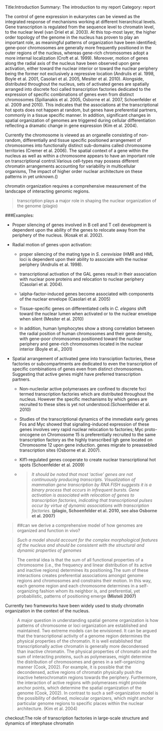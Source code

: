 Title:Introduction
Summary: The introduction to my report
Category: report


The control of gene expression in eukaryotes can be viewed as the integrated response of mechanisms working at different hierarchical levels. Gene transcription is regulated from the sequence level to chromatin level, to the nuclear level (van Driel et al. 2003). At this top-most layer, the higher order topology of the genome in the nucleus has proven to play an important role, as meaningful patterns of organization have been identified; gene-poor chromosomes are generally more frequently positioned in the outer regions of the nucleus, whereas gene-rich chromosomes adopt a more internal localization (Croft et al. 1999). Moreover, motion of genes along the radial axis of the nucleus have been observed upon gene activation, either toward the nuclear interior or toward the nuclear periphery being the former not exclusively a repressive location (Andrulis et al. 1998, Boyle et al. 2001, Casolari et al. 2005, Mesiter et al. 2010). Alongside, distributed throughout the nucleus, sets of activated genes are spatially arranged into discrete foci called transcription factories dedicated to the expression of specific combinations of genes even from distinct chromosomes (Spilianakis et al. 2005, Osborne et al. 2007, Schoenfelder et al. 2009 and 2010). This indicates that the associations at the transcriptional hot spots does not happen at random, but genes have preferential partners, commonly in a tissue specific manner. In addition, significant changes in spatial organization of genomes are triggered during cellular differentiation reflecting a dramatic change in gene expression (Kim et al. 2004).

Currently the chromosome is viewed as an organelle consisting of non-random, differentially and tissue specific positioned arrangement of chromosomes into functionally distinct sub-domains called chromosome territories (Cremer et al. 2006). The spatial context of a gene within the nucleus as well as within a chromosome appears to have an important role on transcriptional control.Various cell-types may possess different chromatin arrangements accounting for variability in multicellular organisms, The impact of higher order nuclear architecture on these patterns in yet unknown.()



chromatin organization requires a comprehensive measurement of the landscape of interacting genomic regions.


>transcription plays a major role in shaping the nuclear organization of the genome (plagio)




###Examples:

* Proper silencing of genes involved in B cell and T cell development is dependent upon the ability of the genes to relocate away from the periphery of the nucleus. (Kosak et al. 2002).

* Radial motion of genes upon activation: 
	
	* proper silencing of the mating type in _S. cerevisiae_ (HMR and HML loci is dependent upon their ability to associate with the nuclear periphery (Andrulis et al. 1998).

	* transcriptional activation of the GAL genes result in their association with nuclear pore proteins and relocation to nuclear periphery (Casolari et al. 2004). 
	
	* \\alpha-factor-induced genes become associated with components of the nuclear envelope (Casolari et al. 2005)

	* Tissue-specific genes on differentiated cells in _C. elegans_ shift toward the nuclear lumen when activated or to the nuclear envelope when silent (Mesiter et al. 2010)

	* In addition, human lymphocytes show a strong correlation between the radial position of human chromosomes and their gene density, with gene-poor chromosomes positioned toward the nuclear periphery and gene-rich chromosomes located in the nuclear interior (Boyle et al., 2001)

* Spatial arrangement of activated gene into transciption factories, these factories or subcompartments are dedicated to even the transcription of  specific combinations of genes even from distinct chromosomes. Suggesting that active genes might have preferred transcription partners.
	
	* Non-nucleolar active polymerases are confined to discrete foci termed transcription factories which are distributed throughout the nucleus. However the specific mechanisms by which genes are recruited to these sites is yet not understood.(Schoenfelder et al. 2010)

	* Studies of the transcriptional dynamics of the immediate early genes Fos and Myc showed that signaling-induced expression of these genes involves very rapid nuclear relocation to factories; Myc proto-oncogene on Chromosome 15 is preferentially recruited to the same transcription factory as the highly transcribed Igh gene located on Chromosome 12 upon gene induction. genes migrate to preassebled transcription sites (Osborne et al. 2007).

	* Klf1-regulated genes cooperate to create nuclear transcriptional hot spots (Schoenfelder et al. 2009)

	* >_It should be noted that most ‘active’ genes are not continuously producing transcripts. Visualization of mammalian gene transcription by RNA FISH suggests it is a binary process that occurs in infrequent bursts. Gene activation is associated with relocation of genes to transcription factories, indicating that transcriptional pulses occur by virtue of dynamic associations with transcription factories._ __(plagio, Schoenfelder et al. 2010,  see also Osborne et al. 2007)__


>##can we derive a comprehensive model of how genomes are organized and function in vivo? 

>_Such a model should account for the complex morphological features of the nucleus and should be consistent with the structural and dynamic properties of genomes_

>The central idea is that the sum of all functional properties of a chromosome (i.e., the frequency and linear distribution of its active and inactive regions) determines its positioning.The sum of these interactions creates preferential associations amongst genome regions and chromosomes and constrains their motion. In this way, each genome region and each chromosome determines in a self-organizing fashion whom its neighbor is, and preferential, yet probabilistic, patterns of positioning emerge __(Misteli 2007)__

Currently two frameworks have been widely used to study chromatin organization in the context of the nucleus. 

>A major question in understanding spatial genome organization is how patterns of chromosome or loci organization are established and maintained. Two extreme models can be envisioned. It can be argued that the transcriptional activity of a genome region determines the physical properties of the chromatin. It is well established that transcriptionally active chromatin is generally more decondensed than inactive chromatin. The physical properties of chromatin and the sum of interacting proteins, such as polymerases, might determine the distribution of chromosomes and genes in a self-organizing manner (Cook, 2002). For example, it is possible that the decondensed, active regions of chromatin physically push the inactive heterochromatin regions towards the periphery. Furthermore, the interaction of active regions with polymerases might provide anchor points, which determine the spatial organization of the genome (Cook, 2002). In contrast to such a self-organization model is the possibility of defined, molecular organizers, which might anchor particular genome regions to specific places within the nuclear architecture. (Kim et al. 2004)

checkout:The role of transcription factories in large-scale structure and dynamics of interphase chromatin
